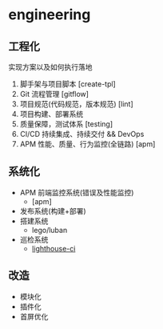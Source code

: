 # engineering

## 工程化

实现方案以及如何执行落地

1. 脚手架与项目脚本 [create-tpl]
2. Git 流程管理 [gitflow]
3. 项目规范(代码规范，版本规范) [lint]
4. 项目构建、部署系统
5. 质量保障，测试体系 [testing]
6. CI/CD 持续集成、持续交付 && DevOps
7. APM 性能、质量、行为监控(全链路) [apm]

## 系统化

- APM 前端监控系统(错误及性能监控)
  - [apm]
- 发布系统(构建+部署)
- 搭建系统
  - lego/luban
- 巡检系统
  - [lighthouse-ci](https://github.com/cloudyan/lighthouse-ci)

## 改造

- 模块化
- 插件化
- 首屏优化
